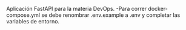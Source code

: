 Aplicación FastAPI para la materia DevOps.
-Para correr docker-compose.yml se debe renombrar .env.example a .env y completar las variables de entorno.
